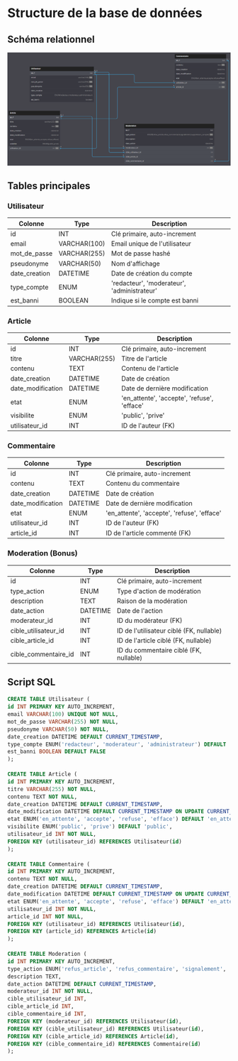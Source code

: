 # Structure de la base de données

## Schéma relationnel

![Schéma de la base de données](./images/database_schema.png)

## Tables principales

### Utilisateur

| Colonne       | Type         | Description                                 |
| ------------- | ------------ | ------------------------------------------- |
| id            | INT          | Clé primaire, auto-increment                |
| email         | VARCHAR(100) | Email unique de l'utilisateur               |
| mot_de_passe  | VARCHAR(255) | Mot de passe hashé                          |
| pseudonyme    | VARCHAR(50)  | Nom d'affichage                             |
| date_creation | DATETIME     | Date de création du compte                  |
| type_compte   | ENUM         | 'redacteur', 'moderateur', 'administrateur' |
| est_banni     | BOOLEAN      | Indique si le compte est banni              |

### Article

| Colonne           | Type         | Description                                 |
| ----------------- | ------------ | ------------------------------------------- |
| id                | INT          | Clé primaire, auto-increment                |
| titre             | VARCHAR(255) | Titre de l'article                          |
| contenu           | TEXT         | Contenu de l'article                        |
| date_creation     | DATETIME     | Date de création                            |
| date_modification | DATETIME     | Date de dernière modification               |
| etat              | ENUM         | 'en_attente', 'accepte', 'refuse', 'efface' |
| visibilite        | ENUM         | 'public', 'prive'                           |
| utilisateur_id    | INT          | ID de l'auteur (FK)                         |

### Commentaire

| Colonne           | Type     | Description                                 |
| ----------------- | -------- | ------------------------------------------- |
| id                | INT      | Clé primaire, auto-increment                |
| contenu           | TEXT     | Contenu du commentaire                      |
| date_creation     | DATETIME | Date de création                            |
| date_modification | DATETIME | Date de dernière modification               |
| etat              | ENUM     | 'en_attente', 'accepte', 'refuse', 'efface' |
| utilisateur_id    | INT      | ID de l'auteur (FK)                         |
| article_id        | INT      | ID de l'article commenté (FK)               |

### Moderation (Bonus)

| Colonne              | Type     | Description                              |
| -------------------- | -------- | ---------------------------------------- |
| id                   | INT      | Clé primaire, auto-increment             |
| type_action          | ENUM     | Type d'action de modération              |
| description          | TEXT     | Raison de la modération                  |
| date_action          | DATETIME | Date de l'action                         |
| moderateur_id        | INT      | ID du modérateur (FK)                    |
| cible_utilisateur_id | INT      | ID de l'utilisateur ciblé (FK, nullable) |
| cible_article_id     | INT      | ID de l'article ciblé (FK, nullable)     |
| cible_commentaire_id | INT      | ID du commentaire ciblé (FK, nullable)   |

## Script SQL

```sql
CREATE TABLE Utilisateur (
id INT PRIMARY KEY AUTO_INCREMENT,
email VARCHAR(100) UNIQUE NOT NULL,
mot_de_passe VARCHAR(255) NOT NULL,
pseudonyme VARCHAR(50) NOT NULL,
date_creation DATETIME DEFAULT CURRENT_TIMESTAMP,
type_compte ENUM('redacteur', 'moderateur', 'administrateur') DEFAULT 'redacteur',
est_banni BOOLEAN DEFAULT FALSE
);

CREATE TABLE Article (
id INT PRIMARY KEY AUTO_INCREMENT,
titre VARCHAR(255) NOT NULL,
contenu TEXT NOT NULL,
date_creation DATETIME DEFAULT CURRENT_TIMESTAMP,
date_modification DATETIME DEFAULT CURRENT_TIMESTAMP ON UPDATE CURRENT_TIMESTAMP,
etat ENUM('en_attente', 'accepte', 'refuse', 'efface') DEFAULT 'en_attente',
visibilite ENUM('public', 'prive') DEFAULT 'public',
utilisateur_id INT NOT NULL,
FOREIGN KEY (utilisateur_id) REFERENCES Utilisateur(id)
);

CREATE TABLE Commentaire (
id INT PRIMARY KEY AUTO_INCREMENT,
contenu TEXT NOT NULL,
date_creation DATETIME DEFAULT CURRENT_TIMESTAMP,
date_modification DATETIME DEFAULT CURRENT_TIMESTAMP ON UPDATE CURRENT_TIMESTAMP,
etat ENUM('en_attente', 'accepte', 'refuse', 'efface') DEFAULT 'en_attente',
utilisateur_id INT NOT NULL,
article_id INT NOT NULL,
FOREIGN KEY (utilisateur_id) REFERENCES Utilisateur(id),
FOREIGN KEY (article_id) REFERENCES Article(id)
);

CREATE TABLE Moderation (
id INT PRIMARY KEY AUTO_INCREMENT,
type_action ENUM('refus_article', 'refus_commentaire', 'signalement', 'suppression_compte'),
description TEXT,
date_action DATETIME DEFAULT CURRENT_TIMESTAMP,
moderateur_id INT NOT NULL,
cible_utilisateur_id INT,
cible_article_id INT,
cible_commentaire_id INT,
FOREIGN KEY (moderateur_id) REFERENCES Utilisateur(id),
FOREIGN KEY (cible_utilisateur_id) REFERENCES Utilisateur(id),
FOREIGN KEY (cible_article_id) REFERENCES Article(id),
FOREIGN KEY (cible_commentaire_id) REFERENCES Commentaire(id)
);
```
